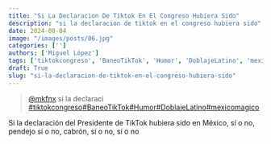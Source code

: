 ```yaml
---
title: "Si La Declaracion De Tiktok En El Congreso Hubiera Sido"
description: "si la declaracion de tiktok en el congreso hubiera sido"
date: 2024-08-04
image: "/images/posts/06.jpg"
categories: ['']
authors: ['Miguel López']
tags: ['tiktokcongreso', 'BaneoTikTok', 'Humor', 'DoblajeLatino', 'mexicomagico']
draft: True
slug: "si-la-declaracion-de-tiktok-en-el-congreso-hubiera-sido"
---
```


<blockquote class="tiktok-embed" cite="{https://www.tiktok.com/@mkfnx/video/7215459894902705413}" data-video-id="7215459894902705413" style="max-width: 605px;min-width: 325px;" > <section> <a target="_blank" title="@mkfnx" href="https://www.tiktok.com/@mkfnx?refer=embed">@mkfnx</a> si la declaraci </section> <a title="tiktokcongreso" target="_blank" href="https://www.tiktok.com/tag/tiktokcongreso?refer=embed">#tiktokcongreso</a><a title="BaneoTikTok" target="_blank" href="https://www.tiktok.com/tag/BaneoTikTok?refer=embed">#BaneoTikTok</a><a title="Humor" target="_blank" href="https://www.tiktok.com/tag/Humor?refer=embed">#Humor</a><a title="DoblajeLatino" target="_blank" href="https://www.tiktok.com/tag/DoblajeLatino?refer=embed">#DoblajeLatino</a><a title="mexicomagico" target="_blank" href="https://www.tiktok.com/tag/mexicomagico?refer=embed">#mexicomagico</a> </blockquote> <script async src="https://www.tiktok.com/embed.js"></script>

Si la declaración del Presidente de TikTok hubiera sido en México, sí o no, pendejo sí o no, cabrón, sí o no, sí o no 